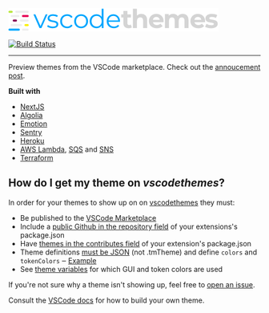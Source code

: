 [![vscodethemes](frontend/static/logo.png)](https://vscodethemes.com)

[![Build Status](https://travis-ci.org/jschr/vscodethemes.svg?branch=production)](https://travis-ci.org/jschr/vscodethemes)

---

Preview themes from the VSCode marketplace. Check out the [annoucement post](https://hackernoon.com/announcing-vscodethemes-4544f50c2b5b).

**Built with**

- [NextJS](https://github.com/zeit/next.js/)
- [Algolia](https://www.algolia.com/)
- [Emotion](https://emotion.sh/)
- [Sentry](https://sentry.io/)
- [Heroku](https://www.heroku.com/)
- [AWS Lambda](https://aws.amazon.com/lambda/),
  [SQS](https://aws.amazon.com/sqs/) and [SNS](https://aws.amazon.com/sns/)
- [Terraform](https://www.terraform.io/)

## How do I get my theme on _vscodethemes_?

In order for your themes to show up on on
[vscodethemes](https://vscodethemes.com) they must:

- Be published to the
  [VSCode Marketplace](https://marketplace.visualstudio.com/search?target=VSCode&category=Themes&sortBy=Downloads)
- Include a
  [public Github in the repository field](https://code.visualstudio.com/docs/extensions/publish-extension#_advanced-usage)
  of your extensions's package.json
- Have
  [themes in the contributes field](https://code.visualstudio.com/docs/extensionAPI/extension-points#_contributesthemes)
  of your extension's package.json
- Theme definitions
  [must be JSON](https://code.visualstudio.com/docs/extensions/themes-snippets-colorizers#_create-a-new-color-theme)
  (not .tmTheme) and define `colors` and `tokenColors` ‒
  [Example](https://github.com/Binaryify/OneDark-Pro/blob/master/themes/OneDark-Pro.json)
- See [theme variables](theme-variables/index.ts) for which GUI and token
  colors are used

If you're not sure why a theme isn't showing up, feel free to
[open an issue](https://github.com/jschr/vscodethemes/issues/new).

Consult the
[VSCode docs](https://code.visualstudio.com/docs/extensions/themes-snippets-colorizers)
for how to build your own theme.
